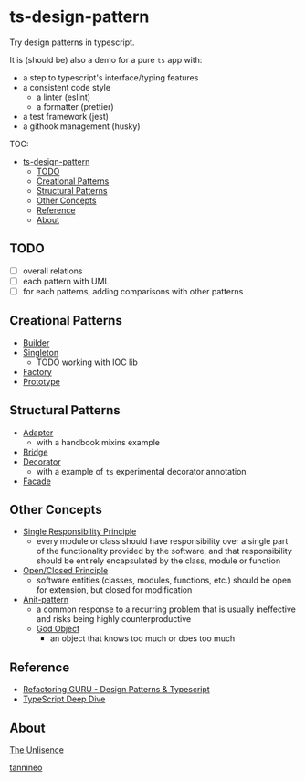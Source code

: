 # ts-design-pattern

Try design patterns in typescript.

It is (should be) also a demo for a pure `ts` app with:

- a step to typescript's interface/typing features
- a consistent code style
  - a linter (eslint)
  - a formatter (prettier)
- a test framework (jest)
- a githook management (husky)

TOC:

- [ts-design-pattern](#ts-design-pattern)
  - [TODO](#todo)
  - [Creational Patterns](#creational-patterns)
  - [Structural Patterns](#structural-patterns)
  - [Other Concepts](#other-concepts)
  - [Reference](#reference)
  - [About](#about)

## TODO

- [ ] overall relations
- [ ] each pattern with UML
- [ ] for each patterns, adding comparisons with other patterns

## Creational Patterns

- [Builder](./src/creational/builder)
- [Singleton](./src/creational/singleton)
  - TODO working with IOC lib
- [Factory](./src/creational/factory)
- [Prototype](./src/creational/prototype)

## Structural Patterns

- [Adapter](./src/structural/adapter)
  - with a handbook mixins example
- [Bridge](./src/structual/bridge)
- [Decorator](./src/structural/decorator)
  - with a example of `ts` experimental decorator annotation
- [Facade](./src/structural/facade)

## Other Concepts

- [Single Responsibility Principle](https://en.wikipedia.org/wiki/Single-responsibility_principle)
  - every module or class should have responsibility over a single part of the functionality provided by the software, and that responsibility should be entirely encapsulated by the class, module or function
- [Open/Closed Principle](https://en.wikipedia.org/wiki/Open%E2%80%93closed_principle)
  - software entities (classes, modules, functions, etc.) should be open for extension, but closed for modification
- [Anit-pattern](https://en.wikipedia.org/wiki/Anti-pattern)
  - a common response to a recurring problem that is usually ineffective and risks being highly counterproductive
  - [God Object](https://en.wikipedia.org/wiki/God_object)
    - an object that knows too much or does too much

## Reference

- [Refactoring GURU - Design Patterns & Typescript](https://refactoringguru.cn/design-patterns/typescript)
- [TypeScript Deep Dive](https://basarat.gitbook.io/typescript/)

## About

[The Unlisence](./LICENSE)

[tannineo](https://github.com/tannineo)
